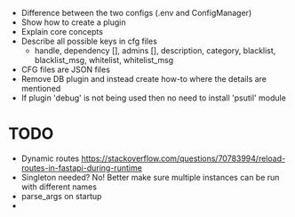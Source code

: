 - Difference between the two configs (.env and ConfigManager)
- Show how to create a plugin
- Explain core concepts
- Describe all possible keys in cfg files
  - handle, dependency [], admins [], description, category, blacklist, blacklist_msg, whitelist, whitelist_msg
- CFG files are JSON files
- Remove DB plugin and instead create how-to where the details are mentioned
- If plugin 'debug' is not being used then no need to install 'psutil' module

# TODO
- Dynamic routes https://stackoverflow.com/questions/70783994/reload-routes-in-fastapi-during-runtime
- Singleton needed? No! Better make sure multiple instances can be run with different names
- parse_args on startup
- 